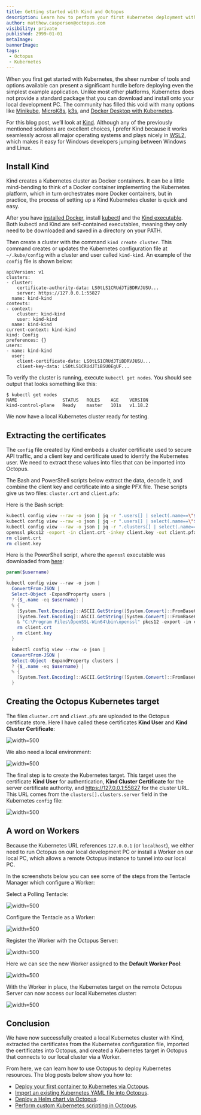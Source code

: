 ```yaml
---
title: Getting started with Kind and Octopus
description: Learn how to perform your first Kubernetes deployment with Kind and Octopus
author: matthew.casperson@octopus.com
visibility: private
published: 2999-01-01
metaImage:
bannerImage:
tags:
 - Octopus
 - Kubernetes
---
```


When you first get started with Kubernetes, the sheer number of tools and options available can present a significant hurdle before deploying even the simplest example application. Unlike most other platforms, Kubernetes does not provide a standard package that you can download and install onto your local development PC. The community has filled this void with many options like [Minikube](https://github.com/kubernetes/minikube), [MicroK8s](https://microk8s.io/), [k3s](https://k3s.io/), and [Docker Desktop with Kubernetes](https://www.docker.com/blog/docker-windows-desktop-now-kubernetes/).

For this blog post, we’ll look at [Kind](https://kind.sigs.k8s.io/). Although any of the previously mentioned solutions are excellent choices, I prefer Kind because it works seamlessly across all major operating systems and plays nicely in [WSL2](https://docs.microsoft.com/en-us/windows/wsl/wsl2-about), which makes it easy for Windows developers jumping between Windows and Linux.

## Install Kind

Kind creates a Kubernetes cluster as Docker containers. It can be a little mind-bending to think of a Docker container implementing the Kubernetes platform, which in turn orchestrates more Docker containers, but in practice, the process of setting up a Kind Kubernetes cluster is quick and easy.

After you have [installed Docker](https://docs.docker.com/get-docker/), install [kubectl](https://kubernetes.io/docs/tasks/tools/install-kubectl/) and the [Kind executable](https://kind.sigs.k8s.io/docs/user/quick-start/). Both kubectl and Kind are self-contained executables, meaning they only need to be downloaded and saved in a directory on your PATH.

Then create a cluster with the command `kind create cluster`. This command creates or updates the Kubernetes configuration file at `~/.kube/config` with a cluster and user called `kind-kind`. An example of the `config` file is shown below:

```
apiVersion: v1
clusters:
- cluster:
    certificate-authority-data: LS0tLS1CRUdJTiBDRVJUSU...
    server: https://127.0.0.1:55827
  name: kind-kind
contexts:
- context:
    cluster: kind-kind
    user: kind-kind
  name: kind-kind
current-context: kind-kind
kind: Config
preferences: {}
users:
- name: kind-kind
  user:
    client-certificate-data: LS0tLS1CRUdJTiBDRVJUSU...
    client-key-data: LS0tLS1CRUdJTiBSU0EgUF...
```

To verify the cluster is running, execute `kubectl get nodes`. You should see output that looks something like this:

```
$ kubectl get nodes
NAME                 STATUS   ROLES    AGE    VERSION
kind-control-plane   Ready    master   101s   v1.18.2
```

We now have a local Kubernetes cluster ready for testing.

## Extracting the certificates

The `config` file created by Kind embeds a cluster certificate used to secure API traffic, and a client key and certificate used to identify the Kubernetes user. We need to extract these values into files that can be imported into Octopus.

The Bash and PowerShell scripts below extract the data, decode it, and combine the client key and certificate into a single PFX file. These scripts give us two files: `cluster.crt` and `client.pfx`:

Here is the Bash script:

```bash
kubectl config view --raw -o json | jq -r ".users[] | select(.name==\"$1\") | .user[\"client-certificate-data\"]" | base64 -d > client.crt
kubectl config view --raw -o json | jq -r ".users[] | select(.name==\"$1\") | .user[\"client-key-data\"]" | base64 -d > client.key
kubectl config view --raw -o json | jq -r ".clusters[] | select(.name==\"$1\") | .cluster[\"certificate-authority-data\"]" | base64 -d > cluster.crt
openssl pkcs12 -export -in client.crt -inkey client.key -out client.pfx -passout pass:
rm client.crt
rm client.key
```

Here is the PowerShell script, where the `openssl` executable was downloaded from [here](https://slproweb.com/products/Win32OpenSSL.html):

```powershell
param($username)

kubectl config view --raw -o json |
  ConvertFrom-JSON |
  Select-Object -ExpandProperty users |
  ? {$_.name -eq $username} |
  % {
  	[System.Text.Encoding]::ASCII.GetString([System.Convert]::FromBase64String($_.user.'client-certificate-data')) | Out-File -Encoding "ASCII" client.crt
  	[System.Text.Encoding]::ASCII.GetString([System.Convert]::FromBase64String($_.user.'client-key-data')) | Out-File -Encoding "ASCII" client.key
    & "C:\Program Files\OpenSSL-Win64\bin\openssl" pkcs12 -export -in client.crt -inkey client.key -out client.pfx -passout pass:
    rm client.crt
    rm client.key
  }

  kubectl config view --raw -o json |
  ConvertFrom-JSON |
  Select-Object -ExpandProperty clusters |
  ? {$_.name -eq $username} |
  % {
  	[System.Text.Encoding]::ASCII.GetString([System.Convert]::FromBase64String($_.cluster.'certificate-authority-data')) | Out-File -Encoding "ASCII" cluster.crt
  }
```

## Creating the Octopus Kubernetes target

The files `cluster.crt` and `client.pfx` are uploaded to the Octopus certificate store. Here I have called these certificates **Kind User** and **Kind Cluster Certificate**:

![](certificates.png "width=500")

We also need a local environment:

![](environments.png "width=500")

The final step is to create the Kubernetes target. This target uses the certificate **Kind User** for authentication, **Kind Cluster Certificate** for the server certificate authority, and https://127.0.0.1:55827 for the cluster URL. This URL comes from the `clusters[].clusters.server` field in the Kubernetes `config` file:

![](k8starget.png "width=500")

## A word on Workers

Because the Kubernetes URL references `127.0.0.1` (or `localhost`), we either need to run Octopus on our local development PC or install a Worker on our local PC, which allows a remote Octopus instance to tunnel into our local PC.

In the screenshots below you can see some of the steps from the Tentacle Manager which configure a Worker:

Select a Polling Tentacle:

![](worker1.png "width=500")

Configure the Tentacle as a Worker:

![](worker2.png "width=500")

Register the Worker with the Octopus Server:

![](worker3.png "width=500")

Here we can see the new Worker assigned to the **Default Worker Pool**:

![](worker-instance.png "width=500")

With the Worker in place, the Kubernetes target on the remote Octopus Server can now access our local Kubernetes cluster:

![](health-check.png "width=500")

## Conclusion

We have now successfully created a local Kubernetes cluster with Kind, extracted the certificates from the Kubernetes configuration file, imported the certificates into Octopus, and created a Kubernetes target in Octopus that connects to our local cluster via a Worker.

From here, we can learn how to use Octopus to deploy Kubernetes resources. The blog posts below show you how to:

* [Deploy your first container to Kubernetes via Octopus](/blog/2020-08/deploy-your-first-container-to-kubernetes/index.md).
* [Import an existing Kubernetes YAML file into Octopus](/blog/2020-08/importing-kubernetes-yaml-in-octopus/index.md).
* [Deploy a Helm chart via Octopus](/blog/2020-08/deploy-helm-chart-with-octopus/index.md).
* [Perform custom Kubernetes scripting in Octopus](/blog/2020-08/custom-kubectl-scripting-in-octopus/index.md).

